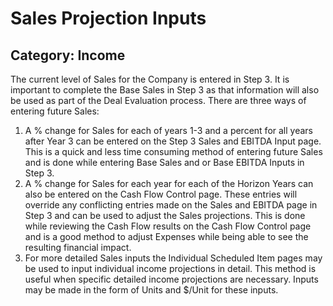 # Sales Projection Inputs
## Category: Income
The current level of Sales for the Company is entered in Step 3. It is important to complete the Base Sales in Step 3 as that information will also be used as part of the Deal Evaluation process.
There are three ways of entering future Sales:
1. A % change for Sales for each of years 1-3 and a percent for all years after Year 3 can be entered on the Step 3 Sales and EBITDA Input page. This is a quick and less time consuming method of entering future Sales and is done while entering Base Sales and or Base EBITDA Inputs in Step 3.
2. A % change for Sales for each year for each of the Horizon Years can also be entered on the Cash Flow Control page. These entries will override any conflicting entries made on the Sales and EBITDA page in Step 3 and can be used to adjust the Sales projections. This is done while reviewing the Cash Flow results on the Cash Flow Control page and is a good method to adjust Expenses while being able to see the resulting financial impact.
3. For more detailed Sales inputs the Individual Scheduled Item pages may be used to input individual income projections in detail. This method is useful when specific detailed income projections are necessary. Inputs may be made in the form of Units and $/Unit for these inputs.
